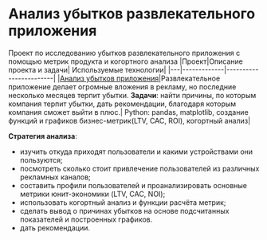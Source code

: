 # Анализ убытков развлекательного приложения
Проект по исследованию убытков развлекательного приложения с помощью метрик продукта и когортного анализа 
|Проект|Описание проекта и задачи|	Используемые технологии|
|---|-------------|------------------------|
|[Анализ убытков приложения](https://github.com/LinnLinnden/project_loss_analysis/blob/ef1f62874fc6db549b08cc9b13e49d1977cb3b34/%D0%9F%D1%80%D0%BE%D0%B5%D0%BA%D1%82%20%D0%90%D0%BD%D0%B0%D0%BB%D0%B8%D0%B7%20%D1%83%D0%B1%D1%8B%D1%82%D0%BA%D0%BE%D0%B2%20%D0%BF%D1%80%D0%B8%D0%BB%D0%BE%D0%B6%D0%B5%D0%BD%D0%B8%D1%8F.ipynb)|Развлекательное приложение делает огромные вложения в рекламу, но последние несколько месяцев терпит убытки. **Задачи**: найти причины, по которым компания терпит убытки, дать рекомендации, благодаря которым компания сможет выйти в плюс.|	Python: pandas, matplotlib, создание функций и графиков бизнес-метрик(LTV, CAC, ROI), когортный анализ|

**Стратегия анализа**:

- изучить откуда приходят пользователи и какими устройствами они пользуются;
- посмотреть сколько стоит привлечение пользователей из различных рекламных каналов;
- составить профили пользователей и проанализировать основные метрики юнит-экономики (LTV, CAC, NOI);
- использовать когортный анализ и функции расчёта метрик;
- сделать вывод о причинах убытков на основе подсчитанных показателей и построенных графиков.
- дать рекомендации.
